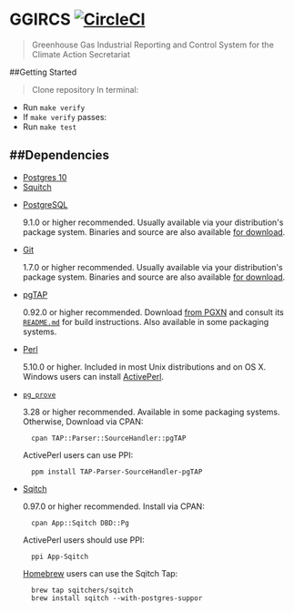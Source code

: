 GGIRCS
[![CircleCI](https://circleci.com/gh/bcgov/cas-ggircs/tree/master.svg?style=shield)](https://circleci.com/gh/bcgov/cas-ggircs/tree/master)
======

> Greenhouse Gas Industrial Reporting and Control System
> for the Climate Action Secretariat

##Getting Started

> Clone repository
> In terminal:
  - Run `make verify`
  - If `make verify` passes:
  - Run `make test`

##Dependencies
------------
- [Postgres 10](https://www.postgresql.org/docs/10/index.html)
- [Squitch](https://sqitch.org/)

* [PostgreSQL](http://www.postgresql.org/)

    9.1.0 or higher recommended. Usually available via your distribution's
    package system. Binaries and source are also available
    [for download](http://www.postgresql.org/download/).

* [Git](http://git-scm.com)

    1.7.0 or higher recommended. Usually available via your distribution's
    package system. Binaries and source are also available
    [for download](http://git-scm.com/downloads).

* [pgTAP](http://pgtap.org/)

    0.92.0 or higher recommended. Download
    [from PGXN](http://pgxn.org/dist/pgtap/) and consult its
    [`README.md`](https://github.com/theory/pgtap/blob/master/README.md) for
    build instructions. Also available in some packaging systems.

* [Perl](http://perl.org/)

    5.10.0 or higher. Included in most Unix distributions and on OS X. Windows
    users can install
    [ActivePerl](http://www.activestate.com/activeperl/downloads).

* [`pg_prove`](http://pgtap.org/pg_prove.html)

    3.28 or higher recommended. Available in some packaging systems.
    Otherwise, Download via CPAN:

        cpan TAP::Parser::SourceHandler::pgTAP

    ActivePerl users can use PPI:

        ppm install TAP-Parser-SourceHandler-pgTAP

* [Sqitch](http://sqitch.org/)

    0.97.0 or higher recommended. Install via CPAN:

        cpan App::Sqitch DBD::Pg

    ActivePerl users should use PPI:

        ppi App-Sqitch

    [Homebrew](http://brew.sh) users can use the Sqitch Tap:

        brew tap sqitchers/sqitch
        brew install sqitch --with-postgres-suppor
